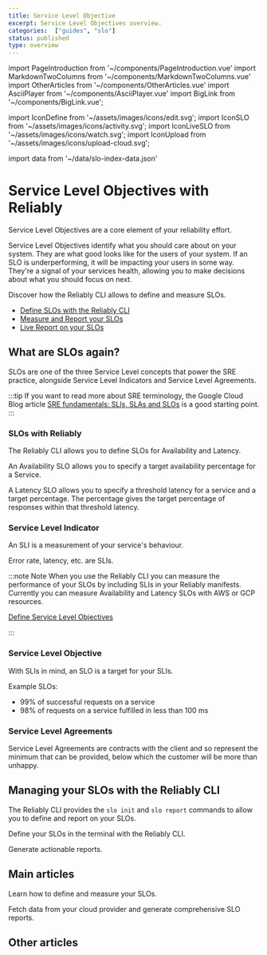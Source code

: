 ```yaml
---
title: Service Level Objective
excerpt: Service Level Objectives overview.
categories:  ["guides", "slo"]
status: published
type: overview
---
```

import PageIntroduction from '~/components/PageIntroduction.vue'
import MarkdownTwoColumns from '~/components/MarkdownTwoColumns.vue'
import OtherArticles from '~/components/OtherArticles.vue'
import AsciiPlayer from '~/components/AsciiPlayer.vue'
import BigLink from '~/components/BigLink.vue';

import IconDefine from '~/assets/images/icons/edit.svg';
import IconSLO from '~/assets/images/icons/activity.svg';
import IconLiveSLO from '~/assets/images/icons/watch.svg';
import IconUpload from '~/assets/images/icons/upload-cloud.svg';

import data from '~/data/slo-index-data.json'

# Service Level Objectives with Reliably

<PageIntroduction>

  Service Level Objectives are a core element of your reliability effort.

  Service Level Objectives identify what you should care about on your system. They are what good looks like for the users of your system. If an SLO is underperforming, it will be impacting your users in some way.
  They're a signal of your services health, allowing you to make decisions about what you should focus on next.

  Discover how the Reliably CLI allows to define and measure SLOs.

</PageIntroduction>

* [Define SLOs with the Reliably CLI]
* [Measure and Report your SLOs]
* [Live Report on your SLOs]

[Define SLOs with the Reliably CLI]: /docs/guides/slo/define-slos/
[Measure and Report your SLOs]: /docs/guides/slo/slo-reports/
[Live Report on your SLOs]: /docs/guides/slo/live-reporting/

## What are SLOs again?

SLOs are one of the three Service Level concepts that power the SRE practice,
alongside Service Level Indicators and Service Level Agreements.

:::tip
If you want to read more about SRE terminology, the Google Cloud Blog
article <a href="https://cloud.google.com/blog/products/devops-sre/sre-fundamentals-slis-slas-and-slos" target="_blank" rel="noopener noreferer">SRE fundamentals: SLIs, SLAs and SLOs</a> is a good starting point.
:::

### SLOs with Reliably

The Reliably CLI allows you to define SLOs for Availability and Latency.

An Availability SLO allows you to specify a target availability percentage for a Service.

A Latency SLO allows you to specify a threshold latency for a service and a target percentage. The percentage gives the target percentage of responses within that threshold latency.

### Service Level Indicator

An SLI is a measurement of your service's behaviour.

Error rate, latency, etc.
are SLIs.

:::note Note
  When you use the Reliably CLI you can measure the performance of your SLOs by including SLIs in your Reliably manifests. Currently you can measure Availability and Latency SLOs with AWS or GCP resources.

  [Define Service Level Objectives]

:::

[Define Service Level Objectives]: /docs/guides/slo/define-slos/

### Service Level Objective

With SLIs in mind, an SLO is a target for your SLIs.

Example SLOs:

* 99% of successful requests on a service
* 98% of requests on a service fulfilled in less than 100 ms

### Service Level Agreements

Service Level Agreements are contracts with the client and so represent the minimum that can be provided, below which the customer will be more than unhappy.

## Managing your SLOs with the Reliably CLI

The Reliably CLI provides the  `slo init` and `slo report` commands to allow you to define and report on your SLOs.

Define your SLOs in the terminal with the Reliably CLI.
<AsciiPlayer id="409008" />

Generate actionable reports.
<AsciiPlayer id="409053" />

## Main articles

<MarkdownTwoColumns>
  <BigLink to="/guides/slo/define-slos/" :external="false" :dark="true">
    <template v-slot:header>
      Define your Service Level Objectives
    </template>
    <template v-slot:icon>
      <IconDefine />
    </template>
    <p>Learn how to define and measure your SLOs.</p>
  </BigLink>
  <BigLink to="/guides/slo/slo-reports/" :external="false" :dark="true">
    <template v-slot:header>
      Generate SLO Reports
    </template>
    <template v-slot:icon>
      <IconSLO />
    </template>
    <p>Fetch data from your cloud provider and generate comprehensive SLO reports.</p>
  </BigLink>
</MarkdownTwoColumns>

## Other articles

<OtherArticles :links="data.links" />
